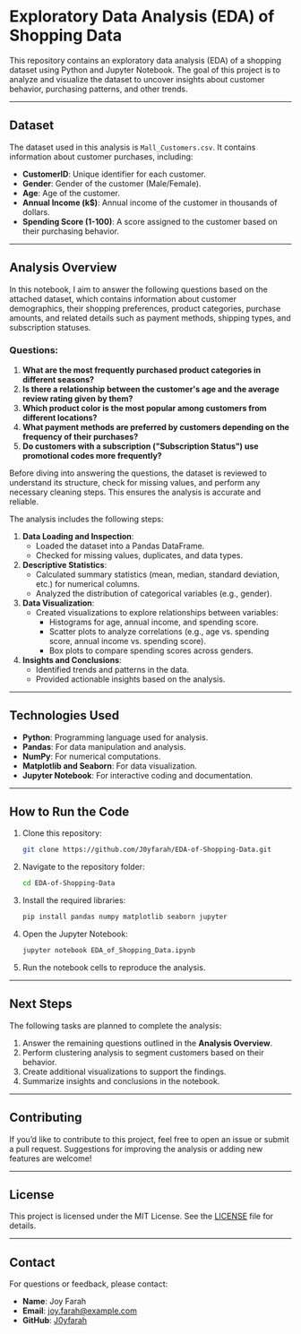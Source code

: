 # Exploratory Data Analysis (EDA) of Shopping Data

This repository contains an exploratory data analysis (EDA) of a shopping dataset using Python and Jupyter Notebook. The goal of this project is to analyze and visualize the dataset to uncover insights about customer behavior, purchasing patterns, and other trends.

---

## **Dataset**
The dataset used in this analysis is `Mall_Customers.csv`. It contains information about customer purchases, including:
- **CustomerID**: Unique identifier for each customer.
- **Gender**: Gender of the customer (Male/Female).
- **Age**: Age of the customer.
- **Annual Income (k$)**: Annual income of the customer in thousands of dollars.
- **Spending Score (1-100)**: A score assigned to the customer based on their purchasing behavior.

---

## **Analysis Overview**
In this notebook, I aim to answer the following questions based on the attached dataset, which contains information about customer demographics, their shopping preferences, product categories, purchase amounts, and related details such as payment methods, shipping types, and subscription statuses.

### **Questions:**
1. **What are the most frequently purchased product categories in different seasons?**  
2. **Is there a relationship between the customer's age and the average review rating given by them?**
3. **Which product color is the most popular among customers from different locations?**
4. **What payment methods are preferred by customers depending on the frequency of their purchases?**
5. **Do customers with a subscription ("Subscription Status") use promotional codes more frequently?**

Before diving into answering the questions, the dataset is reviewed to understand its structure, check for missing values, and perform any necessary cleaning steps. This ensures the analysis is accurate and reliable.

The analysis includes the following steps:
1. **Data Loading and Inspection**:
   - Loaded the dataset into a Pandas DataFrame.
   - Checked for missing values, duplicates, and data types.
2. **Descriptive Statistics**:
   - Calculated summary statistics (mean, median, standard deviation, etc.) for numerical columns.
   - Analyzed the distribution of categorical variables (e.g., gender).
3. **Data Visualization**:
   - Created visualizations to explore relationships between variables:
     - Histograms for age, annual income, and spending score.
     - Scatter plots to analyze correlations (e.g., age vs. spending score, annual income vs. spending score).
     - Box plots to compare spending scores across genders.
4. **Insights and Conclusions**:
   - Identified trends and patterns in the data.
   - Provided actionable insights based on the analysis.

---

## **Technologies Used**
- **Python**: Programming language used for analysis.
- **Pandas**: For data manipulation and analysis.
- **NumPy**: For numerical computations.
- **Matplotlib and Seaborn**: For data visualization.
- **Jupyter Notebook**: For interactive coding and documentation.

---

## **How to Run the Code**
1. Clone this repository:
   ```bash
   git clone https://github.com/J0yfarah/EDA-of-Shopping-Data.git
2. Navigate to the repository folder:
   ```bash
   cd EDA-of-Shopping-Data
3. Install the required libraries:
   ```bash
   pip install pandas numpy matplotlib seaborn jupyter
4. Open the Jupyter Notebook:
   ```bash
   jupyter notebook EDA_of_Shopping_Data.ipynb

5. Run the notebook cells to reproduce the analysis.


---


## **Next Steps**
The following tasks are planned to complete the analysis:
1. Answer the remaining questions outlined in the **Analysis Overview**.
2. Perform clustering analysis to segment customers based on their behavior.
3. Create additional visualizations to support the findings.
4. Summarize insights and conclusions in the notebook.

---

## **Contributing**
If you’d like to contribute to this project, feel free to open an issue or submit a pull request. Suggestions for improving the analysis or adding new features are welcome!

---

## **License**
This project is licensed under the MIT License. See the [LICENSE](LICENSE) file for details.

---

## **Contact**
For questions or feedback, please contact:
- **Name**: Joy Farah
- **Email**: joy.farah@example.com
- **GitHub**: [J0yfarah](https://github.com/J0yfarah)